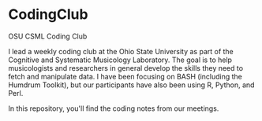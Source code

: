 # CodingClub
OSU CSML Coding Club

I lead a weekly coding club at the Ohio State University as part of the Cognitive and Systematic Musicology Laboratory. The goal is to help musicologists and researchers in general develop the skills they need to fetch and manipulate data. I have been focusing on BASH (including the Humdrum Toolkit), but our participants have also been using R, Python, and Perl.

In this repository, you'll find the coding notes from our meetings.
